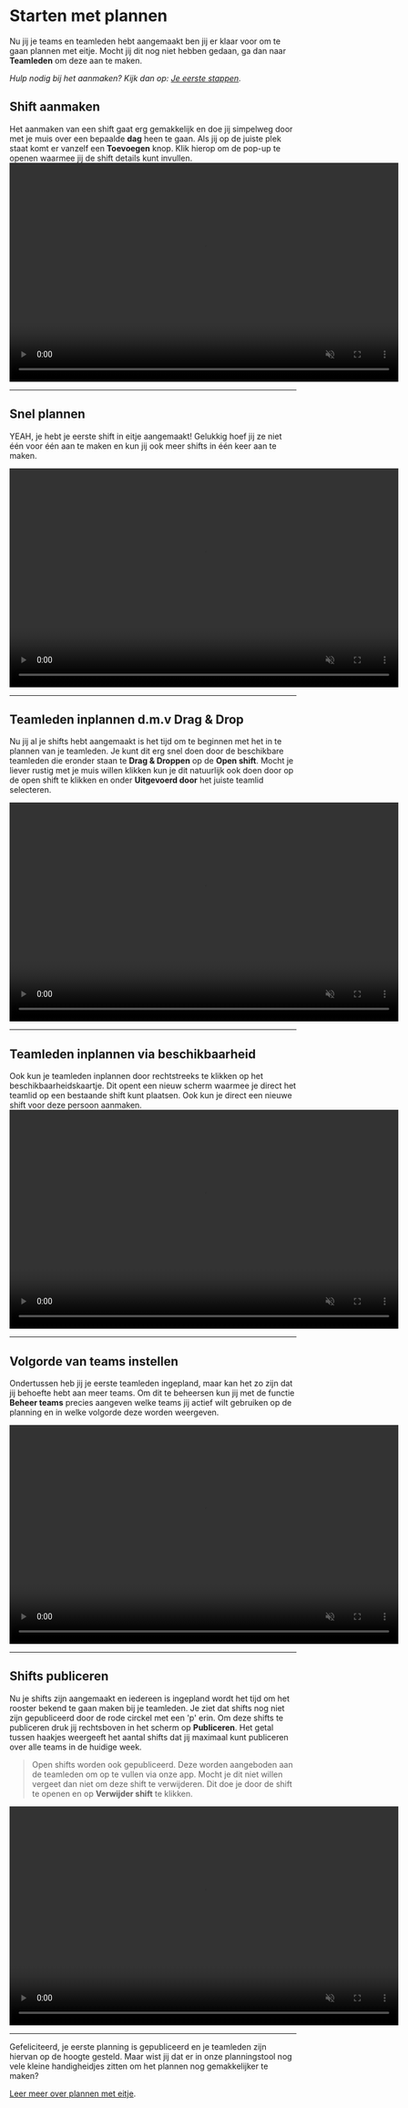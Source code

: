 # Starten met plannen

Nu jij je teams en teamleden hebt aangemaakt ben jij er klaar voor om te gaan plannen met eitje. Mocht jij dit nog niet hebben gedaan, ga dan naar **Teamleden** om deze aan te maken.  

*Hulp nodig bij het aanmaken? Kijk dan op: [Je eerste stappen](/je-eerste-stappen).*

## Shift aanmaken

Het aanmaken van een shift gaat erg gemakkelijk en doe jij simpelweg door met je muis over een bepaalde **dag** heen te gaan. Als jij op de juiste plek staat komt er vanzelf een **Toevoegen** knop. Klik hierop om de pop-up te openen waarmee jij de shift details kunt invullen.
<video controls
       muted 
       src="/assets/aanmakenShiftV2.mov"
       width="683"
       height="384">
</video> 

---

## Snel plannen

YEAH, je hebt je eerste shift in eitje aangemaakt! Gelukkig hoef jij ze niet één voor één aan te maken en kun jij ook meer shifts in één keer aan te maken.

<video controls
       muted 
       src="/assets/snelPlannenV2.mov"
       width="683"
       height="384">
</video> 

---


## Teamleden inplannen d.m.v Drag & Drop

Nu jij al je shifts hebt aangemaakt is het tijd om te beginnen met het in te plannen van je teamleden. Je kunt dit erg snel doen door de beschikbare teamleden die eronder staan te **Drag & Droppen** op de **Open shift**. Mocht je liever rustig met je muis willen klikken kun je dit natuurlijk ook doen door op de open shift te klikken en onder **Uitgevoerd door** het juiste teamlid selecteren.

<video controls
       muted 
       src="/assets/teamledenPlannenV2.mov"
       width="683"
       height="384">
</video> 

---

## Teamleden inplannen via beschikbaarheid

Ook kun je teamleden inplannen door rechtstreeks te klikken op het beschikbaarheidskaartje. Dit opent een nieuw scherm waarmee je direct het teamlid op een bestaande shift kunt plaatsen. Ook kun je direct een nieuwe shift voor deze persoon aanmaken. 
<video controls
       muted 
       src="/assets/plannenViaBeschikbaarheid.mov"
       width="683"
       height="384">
</video> 

---


## Volgorde van teams instellen

Ondertussen heb jij je eerste teamleden ingepland, maar kan het zo zijn dat jij behoefte hebt aan meer teams. Om dit te beheersen kun jij met de functie **Beheer teams** precies aangeven welke teams jij actief wilt gebruiken op de planning en in welke volgorde deze worden weergeven.

<video controls
       muted 
       src="/assets/teamsPlanningInstellenV2.mov"
       width="683"
       height="384">
</video>

---


## Shifts publiceren

Nu je shifts zijn aangemaakt en iedereen is ingepland wordt het tijd om het rooster bekend te gaan maken bij je teamleden. Je ziet dat shifts nog niet zijn gepubliceerd door de rode circkel met een 'p' erin. Om deze shifts te publiceren druk jij rechtsboven in het scherm op **Publiceren**. Het getal tussen haakjes weergeeft het aantal shifts dat jij maximaal kunt publiceren over alle teams in de huidige week. 

> Open shifts worden ook gepubliceerd. Deze worden aangeboden aan de teamleden om op te vullen via onze app. Mocht je dit niet willen vergeet dan niet om deze shift te verwijderen. Dit doe je door de shift te openen en op **Verwijder shift** te klikken. 

<video controls
       muted 
       src="/assets/shiftsPublicerenV2.mov"
       width="683"
       height="384">
</video>



---

Gefeliciteerd, je eerste planning is gepubliceerd en je teamleden zijn hiervan op de hoogte gesteld. Maar wist jij dat er in onze planningstool nog vele kleine handigheidjes zitten om het plannen nog gemakkelijker te maken? 

[Leer meer over plannen met eitje](/handige-rooster-functies).